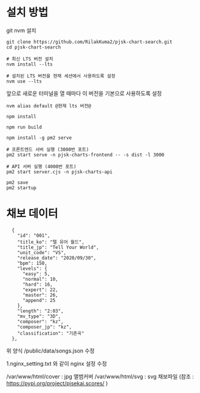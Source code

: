 # 설치 방법

git nvm 설치

```
git clone https://github.com/RilakKuma2/pjsk-chart-search.git
cd pjsk-chart-search

# 최신 LTS 버전 설치
nvm install --lts

# 설치된 LTS 버전을 현재 세션에서 사용하도록 설정
nvm use --lts
```

앞으로 새로운 터미널을 열 때마다 이 버전을 기본으로 사용하도록 설정
```
nvm alias default @현재 lts 버전@
```

```
npm install

npm run build

npm install -g pm2 serve

# 프론트엔드 서버 실행 (3000번 포트)
pm2 start serve -n pjsk-charts-frontend -- -s dist -l 3000

# API 서버 실행 (4000번 포트)
pm2 start server.cjs -n pjsk-charts-api

pm2 save
pm2 startup
```


# 채보 데이터
```
  {
    "id": "001",
    "title_ko": "텔 유어 월드",
    "title_jp": "Tell Your World",
    "unit_code": "VS",
    "release_date": "2020/09/30",
    "bpm": 150,
    "levels": {
      "easy": 5,
      "normal": 10,
      "hard": 16,
      "expert": 22,
      "master": 26,
      "append": 25
    },
    "length": "2:03",
    "mv_type": "3D",
    "composer": "kz",
    "composer_jp": "kz",
    "classification": "기존곡"
  },
```
위 양식 /public/data/songs.json 수정

1.nginx_setting.txt 와 같이 nginx 설정 수정

/var/www/html/cover : jpg 앨범커버
/var/www/html/svg : svg 채보파일 (참조 : https://pypi.org/project/pjsekai.scores/ )
